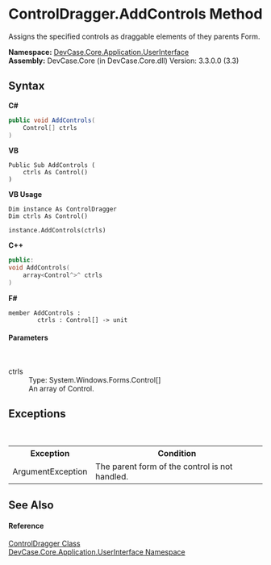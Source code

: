 # ControlDragger.AddControls Method 
 

Assigns the specified controls as draggable elements of they parents Form.

**Namespace:**&nbsp;<a href="N_DevCase_Core_Application_UserInterface">DevCase.Core.Application.UserInterface</a><br />**Assembly:**&nbsp;DevCase.Core (in DevCase.Core.dll) Version: 3.3.0.0 (3.3)

## Syntax

**C#**<br />
``` C#
public void AddControls(
	Control[] ctrls
)
```

**VB**<br />
``` VB
Public Sub AddControls ( 
	ctrls As Control()
)
```

**VB Usage**<br />
``` VB Usage
Dim instance As ControlDragger
Dim ctrls As Control()

instance.AddControls(ctrls)
```

**C++**<br />
``` C++
public:
void AddControls(
	array<Control^>^ ctrls
)
```

**F#**<br />
``` F#
member AddControls : 
        ctrls : Control[] -> unit 

```


#### Parameters
&nbsp;<dl><dt>ctrls</dt><dd>Type: System.Windows.Forms.Control[]<br />An array of Control.</dd></dl>

## Exceptions
&nbsp;<table><tr><th>Exception</th><th>Condition</th></tr><tr><td>ArgumentException</td><td>The parent form of the control is not handled.</td></tr></table>

## See Also


#### Reference
<a href="T_DevCase_Core_Application_UserInterface_ControlDragger">ControlDragger Class</a><br /><a href="N_DevCase_Core_Application_UserInterface">DevCase.Core.Application.UserInterface Namespace</a><br />